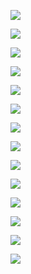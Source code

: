![](https://www.nta.go.jp/tmp/178ce352-3326-441f-8fb3-33a1c8c0714c/images/c1ba12e4eb130ecf364c253fb50a56a8f89b83c08c6c43e43e21ad80c0fa84ea.jpg)

![](https://www.nta.go.jp/tmp/178ce352-3326-441f-8fb3-33a1c8c0714c/images/88a732b21841bd3e732f768217c8e33ab9300946e22232ed787a298bc87cf7b8.jpg)

![](https://www.nta.go.jp/tmp/178ce352-3326-441f-8fb3-33a1c8c0714c/images/59fa96948d9d33bc5077c5d05cf3bcaad449ea14081081e3880364e0b1823fed.jpg)

![](https://www.nta.go.jp/tmp/178ce352-3326-441f-8fb3-33a1c8c0714c/images/79931094bad8818e381bfdc6e8422086b23cb78cabb9d954dbeca4dfcb2961ba.jpg)

![](https://www.nta.go.jp/tmp/178ce352-3326-441f-8fb3-33a1c8c0714c/images/0554274c8b549232b30f82540aee90b4a2bc48cb01032a7a0a5914a8ec8a071e.jpg)

![](https://www.nta.go.jp/tmp/178ce352-3326-441f-8fb3-33a1c8c0714c/images/16e230cf6a1bf954db01166558075647ecd5a2b0c44ca3fe0e76dd4e987e6c3c.jpg)

![](https://www.nta.go.jp/tmp/178ce352-3326-441f-8fb3-33a1c8c0714c/images/930ef85762751fd85e78651759e8bbb49d327dafd60845df6417aa013ccbb8b7.jpg)

![](https://www.nta.go.jp/tmp/178ce352-3326-441f-8fb3-33a1c8c0714c/images/1e21908051d9be3aecddaaec651be79af6dc822bef87522486954792b224bab3.jpg)

![](https://www.nta.go.jp/tmp/178ce352-3326-441f-8fb3-33a1c8c0714c/images/3c910ad0bb984f7a9422fa095afacf8fe23741cdb1495f21f9016860ec2d4a88.jpg)

![](https://www.nta.go.jp/tmp/178ce352-3326-441f-8fb3-33a1c8c0714c/images/df61f2963c221aa803a4a4f5863c2be8a5ed6d811022d3a84b2989e67d61f632.jpg)

![](https://www.nta.go.jp/tmp/178ce352-3326-441f-8fb3-33a1c8c0714c/images/28f16c351c0e403198b9e6dfcf30a9608f77eefb0c6d2b3cdf3527d01ad98249.jpg)

![](https://www.nta.go.jp/tmp/178ce352-3326-441f-8fb3-33a1c8c0714c/images/7c7a1267ec78f665a10043baa247adbfecd74a3478e448ea55a32b0ddf19d9e7.jpg)

![](https://www.nta.go.jp/tmp/178ce352-3326-441f-8fb3-33a1c8c0714c/images/e70c7179314c40dec38906977f3b4766d7a091701f73b8b02153c9c1b525bac0.jpg)

![](https://www.nta.go.jp/tmp/178ce352-3326-441f-8fb3-33a1c8c0714c/images/c0586d3ec99c153cb6f8f1b887c999a7e9278617d68a157a380cf966e82ed39d.jpg)